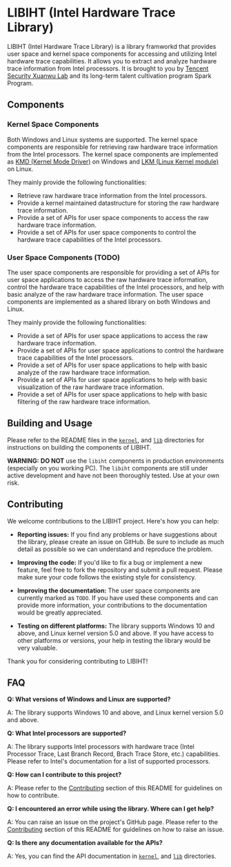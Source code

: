 # LIBIHT (Intel Hardware Trace Library)

LIBIHT (Intel Hardware Trace Library) is a library framworkd that provides user space and kernel space components for accessing and utilizing Intel hardware trace capabilities. It allows you to extract and analyze hardware trace information from Intel processors. It is brought to you by [Tencent Security Xuanwu Lab](https://xlab.tencent.com/en/) and its long-term talent cultivation program Spark Program.

## Components

### Kernel Space Components

Both Windows and Linux systems are supported. The kernel space components are responsible for retrieving raw hardware trace information from the Intel processors. The kernel space components are implemented as [KMD (Kernel Mode Driver)](https://en.wikipedia.org/wiki/Kernel-Mode_Driver_Framework) on Windows and [LKM (Linux Kernel module)](https://wiki.archlinux.org/title/Kernel_module) on Linux.

They mainly provide the following functionalities:

- Retrieve raw hardware trace information from the Intel processors.
- Provide a kernel maintained datastructure for storing the raw hardware trace information.
- Provide a set of APIs for user space components to access the raw hardware trace information.
- Provide a set of APIs for user space components to control the hardware trace capabilities of the Intel processors.

### User Space Components (TODO)

The user space components are responsible for providing a set of APIs for user space applications to access the raw hardware trace information, control the hardware trace capabilities of the Intel processors, and help with basic analyze of the raw hardware trace information. The user space components are implemented as a shared library on both Windows and Linux.

They mainly provide the following functionalities:

- Provide a set of APIs for user space applications to access the raw hardware trace information.
- Provide a set of APIs for user space applications to control the hardware trace capabilities of the Intel processors.
- Provide a set of APIs for user space applications to help with basic analyze of the raw hardware trace information.
- Provide a set of APIs for user space applications to help with basic visualization of the raw hardware trace information.
- Provide a set of APIs for user space applications to help with basic filtering of the raw hardware trace information.

## Building and Usage

Please refer to the README files in the [`kernel`](./kernel/READEME.md), and [`lib`](./lib/README.md) directories for instructions on building the components of LIBIHT.

**WARNING:** **DO NOT** use the `libiht` components in production environments (especially on you working PC). The `libiht` components are still under active development and have not been thoroughly tested. Use at your own risk.

## Contributing

We welcome contributions to the LIBIHT project. Here's how you can help:

- **Reporting issues:** If you find any problems or have suggestions about the library, please create an issue on GitHub. Be sure to include as much detail as possible so we can understand and reproduce the problem.

- **Improving the code:** If you'd like to fix a bug or implement a new feature, feel free to fork the repository and submit a pull request. Please make sure your code follows the existing style for consistency.

- **Improving the documentation:** The user space components are currently marked as `TODO`. If you have used these components and can provide more information, your contributions to the documentation would be greatly appreciated.

- **Testing on different platforms:** The library supports Windows 10 and above, and Linux kernel version 5.0 and above. If you have access to other platforms or versions, your help in testing the library would be very valuable.

Thank you for considering contributing to LIBIHT!

## FAQ

**Q: What versions of Windows and Linux are supported?**

A: The library supports Windows 10 and above, and Linux kernel version 5.0 and above.

**Q: What Intel processors are supported?**

A: The library supports Intel processors with hardware trace (Intel Processor Trace, Last Branch Record, Brach Trace Store, etc.) capabilities. Please refer to Intel's documentation for a list of supported processors.

**Q: How can I contribute to this project?**

A: Please refer to the [Contributing](#contributing) section of this README for guidelines on how to contribute.

**Q: I encountered an error while using the library. Where can I get help?**

A: You can raise an issue on the project's GitHub page. Please refer to the [Contributing](#contributing) section of this README for guidelines on how to raise an issue.

**Q: Is there any documentation available for the APIs?**

A: Yes, you can find the API documentation in [`kernel`](./lib/README.md), and [`lib`](./lib/README.md) directories.
